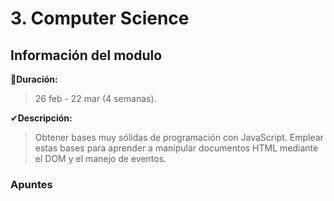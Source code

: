 # 3. Computer Science

## Información del modulo

📅**Duración:** 
> 26 feb - 22 mar (4 semanas).

✔**Descripción:**
>Obtener bases muy sólidas de programación con JavaScript. Emplear estas bases para aprender a manipular documentos HTML mediante el DOM y el manejo de eventos.

### Apuntes 
